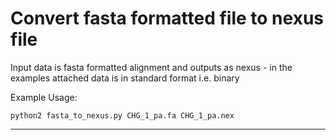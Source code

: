 # Convert fasta formatted file to nexus file

Input data is fasta formatted alignment and outputs as nexus - in the examples attached data is in standard format i.e. binary

Example Usage:

```Shell
python2 fasta_to_nexus.py CHG_1_pa.fa CHG_1_pa.nex
```

---
